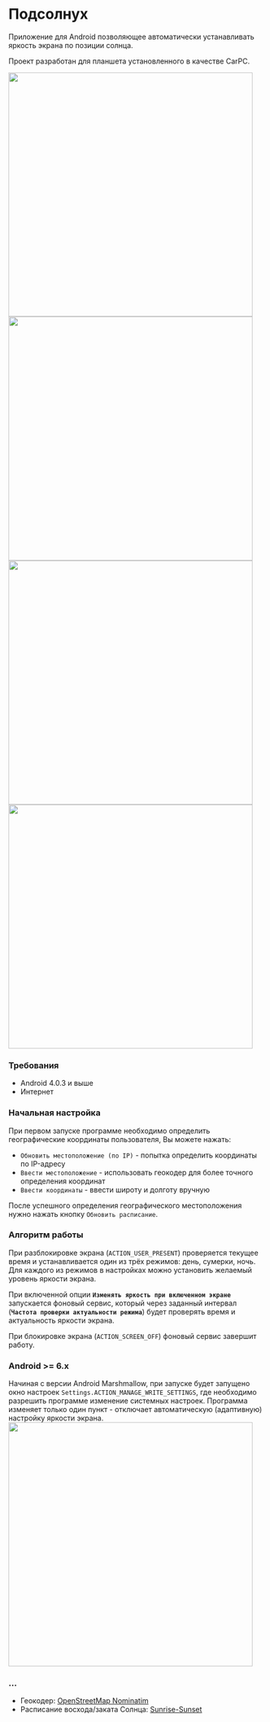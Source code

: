 # Подсолнух
Приложение для Android позволяющее автоматически устанавливать яркость экрана по позиции солнца.

Проект разработан для планшета установленного в качестве CarPC.

<img src="https://cloud.githubusercontent.com/assets/3936845/11914353/c62863b8-a6a8-11e5-9d57-580bd767cb45.png" width="480">
<img src="https://cloud.githubusercontent.com/assets/3936845/11914351/c625f218-a6a8-11e5-81ec-06d45f6a4071.png" width="480">
<img src="https://cloud.githubusercontent.com/assets/3936845/11914355/c6294e18-a6a8-11e5-9934-dace4204a18b.png" width="480">
<img src="https://cloud.githubusercontent.com/assets/3936845/11914354/c628e522-a6a8-11e5-824d-ea55b6c7f12a.png" width="480">

### Требования
* Android 4.0.3 и выше
* Интернет

### Начальная настройка
При первом запуске программе необходимо определить географические координаты пользователя, Вы можете нажать:
* `Обновить местоположение (по IP)` - попытка определить координаты по IP-адресу
* `Ввести местоположение` - использовать геокодер для более точного определения координат
* `Ввести координаты` - ввести широту и долготу вручную

После успешного определения географического местоположения нужно нажать кнопку `Обновить расписание`.

### Алгоритм работы
При разблокировке экрана (`ACTION_USER_PRESENT`) проверяется текущее время и устанавливается один из трёх режимов: день, сумерки, ночь. Для каждого из режимов в настройках можно установить желаемый уровень яркости экрана.

При включенной опции **`Изменять яркость при включенном экране`** запускается фоновый сервис, который через заданный интервал (**`Частота проверки актуальности режима`**) будет проверять время и актуальность яркости экрана.

При блокировке экрана (`ACTION_SCREEN_OFF`) фоновый сервис завершит работу.

### Android >= 6.x
Начиная с версии Android Marshmallow, при запуске будет запущено окно настроек `Settings.ACTION_MANAGE_WRITE_SETTINGS`, где необходимо разрешить программе изменение системных настроек. Программа изменяет только один пункт - отключает автоматическую (адаптивную) настройку яркости экрана.
<img src="https://cloud.githubusercontent.com/assets/3936845/11914352/c625fe70-a6a8-11e5-831a-4614c03f077d.png" width="480">

### ...
* Геокодер: [OpenStreetMap Nominatim](https://nominatim.openstreetmap.org/)
* Расписание восхода/заката Солнца: [Sunrise-Sunset](http://sunrise-sunset.org/)
